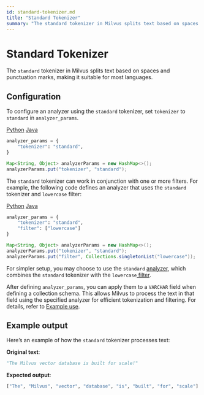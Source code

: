 ```yaml
---
id: standard-tokenizer.md
title: "Standard Tokenizer"
summary: "The standard tokenizer in Milvus splits text based on spaces and punctuation marks, making it suitable for most languages."
---
```


# Standard Tokenizer

The `standard` tokenizer in Milvus splits text based on spaces and punctuation marks, making it suitable for most languages.

## Configuration

To configure an analyzer using the `standard` tokenizer, set `tokenizer` to `standard` in `analyzer_params`.

<div class="multipleCode">
    <a href="#python">Python</a>
    <a href="#java">Java</a>
</div>

```python
analyzer_params = {
    "tokenizer": "standard",
}
```

```java
Map<String, Object> analyzerParams = new HashMap<>();
analyzerParams.put("tokenizer", "standard");
```

The `standard` tokenizer can work in conjunction with one or more filters. For example, the following code defines an analyzer that uses the `standard` tokenizer and `lowercase` filter:

<div class="multipleCode">
    <a href="#python">Python</a>
    <a href="#java">Java</a>
</div>

```python
analyzer_params = {
    "tokenizer": "standard",
    "filter": ["lowercase"]
}
```

```java
Map<String, Object> analyzerParams = new HashMap<>();
analyzerParams.put("tokenizer", "standard");
analyzerParams.put("filter", Collections.singletonList("lowercase"));
```

<div class="alert note">

For simpler setup, you may choose to use the `standard` [analyzer](standard-analyzer.md), which combines the `standard` tokenizer with the `lowercase`[ filter](lowercase-filter.md).

</div>

After defining `analyzer_params`, you can apply them to a `VARCHAR` field when defining a collection schema. This allows Milvus to process the text in that field using the specified analyzer for efficient tokenization and filtering. For details, refer to [Example use](analyzer-overview.md#null).

## Example output

Here’s an example of how the `standard` tokenizer processes text:

**Original text**:

```python
"The Milvus vector database is built for scale!"
```

**Expected output**:

```python
["The", "Milvus", "vector", "database", "is", "built", "for", "scale"]
```


